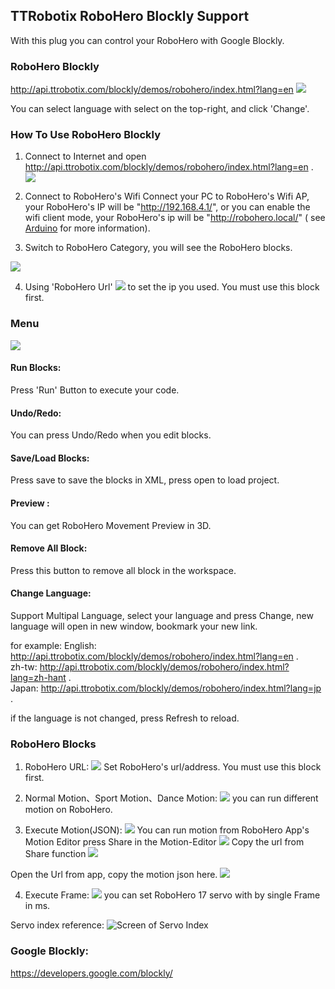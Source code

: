 
## TTRobotix RoboHero Blockly Support

With this plug you can control your RoboHero with Google Blockly.

### RoboHero Blockly
<http://api.ttrobotix.com/blockly/demos/robohero/index.html?lang=en>
![](https://ttrobotix.github.io/RoboHero/Blockly/img/screen1.png)  


You can select language with select on the top-right, and click 'Change'.

### How To Use RoboHero Blockly

1. Connect to Internet and open   <http://api.ttrobotix.com/blockly/demos/robohero/index.html?lang=en> .  
![](https://ttrobotix.github.io/RoboHero/Blockly/img/full.png)  

2. Connect to RoboHero's Wifi
Connect your PC to RoboHero's Wifi AP, your RoboHero's IP will be "http://192.168.4.1/", or you can enable the wifi client mode, your RoboHero's ip will be "http://robohero.local/" ( see [Arduino](https://github.com/ttrobotix/RoboHero/tree/master/Arduino) for more information).

3. Switch to RoboHero Category, you will see the RoboHero blocks.

![](https://ttrobotix.github.io/RoboHero/Blockly/img/blocks.png)

4. Using 'RoboHero Url' ![](https://ttrobotix.github.io/RoboHero/Blockly/img/roboherourl.png) to set the ip you used. You must use this block first.


### Menu
![](https://ttrobotix.github.io/RoboHero/Blockly/img/menu.png)

#### Run Blocks:
Press 'Run' Button to execute your code.

#### Undo/Redo:
You can press Undo/Redo when you edit blocks.

#### Save/Load Blocks:
Press save to save the blocks in XML, press open to load project.

#### Preview :
You can get RoboHero Movement Preview in 3D.

#### Remove All Block:
Press this button to remove all block in the workspace.

#### Change Language:
Support Multipal Language, select your language and press Change, new language will open in new window, bookmark your new link.

for example:
English: <http://api.ttrobotix.com/blockly/demos/robohero/index.html?lang=en> .  
zh-tw: <http://api.ttrobotix.com/blockly/demos/robohero/index.html?lang=zh-hant> .  
Japan: <http://api.ttrobotix.com/blockly/demos/robohero/index.html?lang=jp> .  

if the language is not changed, press Refresh to reload.

### RoboHero Blocks

1. RoboHero URL:
![](https://ttrobotix.github.io/RoboHero/Blockly/img/roboherourl.png)
Set RoboHero's url/address. You must use this block first.

2. Normal Motion、Sport Motion、Dance Motion:
![](https://ttrobotix.github.io/RoboHero/Blockly/img/motions.png)
you can run different motion on RoboHero.

3. Execute Motion(JSON):
![](https://ttrobotix.github.io/RoboHero/Blockly/img/json.png)
You can run motion from RoboHero App's Motion Editor
press Share in the Motion-Editor
![](https://ttrobotix.github.io/RoboHero/Blockly/img/appsharebtn.png)
Copy the url from Share function
![](https://ttrobotix.github.io/RoboHero/Blockly/img/appshareurl.png)

Open the Url from app, copy the motion json here.
![](https://ttrobotix.github.io/RoboHero/Blockly/img/appshare.png)

4. Execute Frame:
![](https://ttrobotix.github.io/RoboHero/Blockly/img/frame.png)
you can set RoboHero 17 servo with by single Frame in ms.

Servo index reference:
 ![Screen of Servo Index](https://ttrobotix.github.io/RoboHero/img/servo_index.png)

### Google Blockly:
<https://developers.google.com/blockly/>
